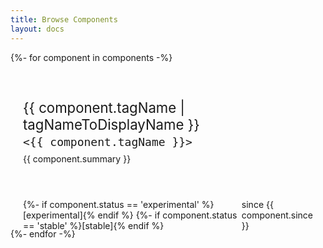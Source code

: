 ```yaml
---
title: Browse Components
layout: docs
---
```


<quiet-text-field id="component-search" label="Searching {{ components.length }} custom elements" pill autofocus clearable>
  <quiet-icon slot="start" name="search"></quiet-icon>
</quiet-text-field>

<!-- Screen reader announcements -->
<div id="search-status" aria-live="polite" class="visually-hidden"></div>

<div id="component-index">
  {%- for component in components -%}
    <a 
      class="component" 
      href="/docs/components/{{ component.tagName | stripQuietPrefix}}"
    >
      <p class="name">{{ component.tagName | tagNameToDisplayName }}</p>
      <p class="tag-name"><code>&lt;{{ component.tagName }}&gt;</code></p>
      <p class="summary">{{ component.summary }}</p>
      <div class="badges">
        {%- if component.status == 'experimental' %}[experimental]{% endif %}
        {%- if component.status == 'stable' %}[stable]{% endif %}
        <quiet-badge>since {{ component.since }}</quiet-badge>
      </div>
    </a>
  {%- endfor -%}

  <div class="empty" hidden>
    <quiet-icon name="cheese"></quiet-icon>
    No components found
  </div>
</div>

<script type="module">
  import Fuse from 'https://cdn.jsdelivr.net/npm/fuse.js@6.6.2/dist/fuse.esm.min.js';

  const searchBox = document.getElementById('component-search');
  const searchStatus = document.getElementById('search-status');
  const componentIndex = document.getElementById('component-index');
  const components = Array.from(componentIndex.querySelectorAll('.component'));
  const emptyState = componentIndex.querySelector('.empty');

  // Create searchable items from components
  const searchableItems = components.map((component, index) => ({
    name: component.querySelector('.name').textContent,
    summary: component.querySelector('.summary').textContent,
    index
  }));

  // Configure fuzzy search
  const fuse = new Fuse(searchableItems, {
    keys: ['name', 'summary'],
    threshold: 0.3,
    distance: 100,
    minMatchCharLength: 1,
    shouldSort: true,
    includeScore: true,
    useExtendedSearch: true,
    ignoreLocation: true
  });

  function updateSearchResults(query = '') {
    query = query.trim();
    
    // Show all components when the query is empty
    if (!query) {
      components.forEach(component => component.hidden = false);
      emptyState.hidden = true;
      searchStatus.textContent = `Showing all ${components.length} components`;
      return;
    }

    // Perform fuzzy search
    const results = fuse.search(query);
    const matchedIndexes = new Set(results.map(result => result.item.index));
    
    // Update visibility and count matches
    let visibleCount = 0;
    components.forEach((component, index) => {
      const isMatch = matchedIndexes.has(index);
      if (isMatch) visibleCount++;
      component.hidden = !isMatch;
    });

    emptyState.hidden = visibleCount !== 0;
    
    // Announce results
    const status = visibleCount === 0 
      ? 'No components found' 
      : `Found ${visibleCount} matching components`;
    searchStatus.textContent = status;
  }

  // Update when the search query changes
  searchBox.addEventListener('quiet-input', (event) => {
    updateSearchResults(event.target.value);
  });

  // Initialize results
  updateSearchResults(searchBox.value);
</script>

<style>
  #component-search {
    margin-block-end: var(--quiet-content-spacing);
  }

  #component-index {
    display: grid;
    grid-template-columns: repeat(auto-fill, minmax(18rem, 1fr));
    align-items: start;
    gap: 1rem;
    width: 100%;
    margin-block-end: var(--quiet-content-spacing);

    .component {
      display: flex;
      flex-direction: column;
      flex: 1 1 auto;
      height: 100%;
      border: var(--quiet-border-style) var(--quiet-border-width) var(--quiet-neutral-stroke-softer);
      border-radius: var(--quiet-border-radius);
      background-color: var(--quiet-paper-color);
      box-shadow: var(--quiet-shadow-soft);
      font-weight: inherit;
      padding: 1.25rem;
      text-decoration: none;
      color: inherit;
      
      &:focus-visible {
        outline-offset: calc(-1 * var(--quiet-border-width));
      }

      .name {
        font-size: 1.3875rem;
        font-weight: var(--quiet-font-weight-semibold);
        margin-block-end: 0.25rem;
      }

      .tag-name {
        margin-block: 0;
      }

      .summary {
        margin-block: 0.5rem 1rem;
      }

      code {
        color: var(--quiet-text-muted);
        background: transparent;
        font-size: 1.125rem;
        white-space: normal;
        padding: 0;
      }

      .badges {
        display: flex;
        gap: .25rem;
        align-items: center;
        margin-top: auto;
      }
    }

    .empty {
      grid-column: 1 / -1;
      padding: 3rem 2rem;
      color: var(--quiet-text-muted);
      font-size: 1.125rem;
      text-align: center;

      quiet-icon {
        display: block;
        width: 2rem;
        height: 2rem;
        margin-inline: auto;
        margin-block-end: 0.5rem;
      }
    }
  }
</style>